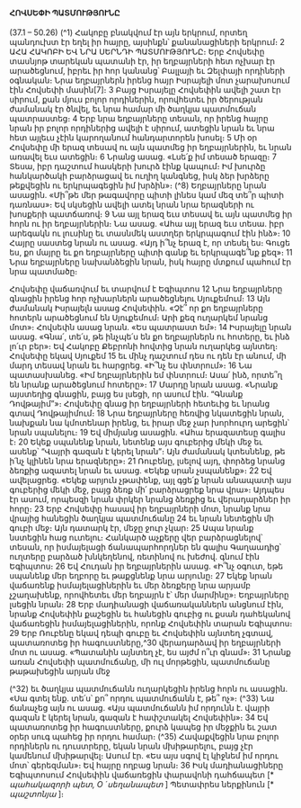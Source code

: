 
#### ՀՈՎՍԵՓԻ ՊԱՏՄՈՒԹՅՈՒՆԸ

(37.1 – 50.26)
(^1) Հակոբը բնակվում էր այն երկրում, որտեղ պանդուխտ էր եղել իր հայրը, այսինքն՝ քանանացիների երկրում։ 2 ԱՀԱ
ՀԱԿՈԲԻ ԵՎ ՆՐԱ ՍԵՐՆԴԻ ՊԱՏՄՈՒԹՅՈՒՆԸ։ Երբ Հովսեփը տասնյոթ տարեկան պատանի էր, իր եղբայրների հետ
ոչխար էր արածեցնում, իբրեւ իր հոր կանանց՝ Բալլայի եւ Զելփայի որդիների օգնական։ Նրա եղբայրներն իրենց հայր
Իսրայելի մոտ չարախոսում էին Հովսեփի մասին[7]։ 3 Բայց Իսրայելը Հովսեփին ավելի շատ էր սիրում, քան մյուս բոլոր
որդիներին, որովհետեւ իր ծերության ժամանակ էր ծնվել, եւ նրա համար մի ծաղկյա պատմուճան պատրաստեց։ 4 Երբ
նրա եղբայրները տեսան, որ իրենց հայրը նրան իր բոլոր որդիներից ավելի է սիրում, ատեցին նրան եւ նրա հետ այլեւս
չէին կարողանում հանդարտորեն խոսել։ 5 Մի օր Հովսեփը մի երազ տեսավ ու այն պատմեց իր եղբայրներին, եւ նրան
առավել եւս ատեցին։ 6 Նրանց ասաց. «Լսե՛ք իմ տեսած երազը։ 7 Տեսա, իբր դաշտում հասկերի խուրձ էինք կապում։ Իմ
խուրձը հանկարծակի բարձրացավ եւ ուղիղ կանգնեց, իսկ ձեր խրձերը թեքվեցին ու երկրպագեցին իմ խրձին»։
(^8) Եղբայրները նրան ասացին. «Մի՞թե մեր թագավորը պիտի լինես կամ մեզ տե՞ր պիտի դառնաս»։ Եվ սկսեցին ավելի
ատել նրան նրա երազների ու խոսքերի պատճառով։ 9 Նա այլ երազ եւս տեսավ եւ այն պատմեց իր հորն ու իր
եղբայրներին։ Նա ասաց. «Ահա այլ երազ եւս տեսա. իբր արեգակն ու լուսինը եւ տասնմեկ աստղեր երկրպագում էին
ինձ»։ 10 Հայրը սաստեց նրան ու ասաց. «Այդ ի՞նչ երազ է, որ տեսել ես։ Գուցե ես, քո մայրը եւ քո եղբայրները պիտի գանք
եւ երկրպագե՞նք քեզ»։ 11 Նրա եղբայրները նախանձեցին նրան, իսկ հայրը մտքում պահում էր նրա պատմածը։


Հովսեփը վաճառվում եւ տարվում է Եգիպտոս
12 Նրա եղբայրները գնացին իրենց հոր ոչխարներն արածեցնելու Սյուքեմում։ 13 Այն ժամանակ Իսրայելն ասաց
Հովսեփին. «Չէ՞ որ քո եղբայրները հոտերն արածեցնում են Սյուքեմում։ Արի քեզ ուղարկեմ նրանց մոտ»։ Հովսեփն
ասաց նրան. «Ես պատրաստ եմ»։ 14 Իսրայելը նրան ասաց. «Գնա՛, տե՛ս, թե ինչպե՛ս են քո եղբայրներն ու հոտերը, եւ ինձ
լո՛ւր բեր»։ Եվ Հակոբը Քեբրոնի հովտից նրան ուղարկեց այնտեղ։ Հովսեփը եկավ Սյուքեմ 15 եւ մինչ դաշտում դես ու դեն
էր անում, մի մարդ տեսավ նրան եւ հարցրեց. «Ի՞նչ ես փնտրում»։ 16 Նա պատասխանեց. «Իմ եղբայրներին եմ փնտրում։
Ասա՛ ինձ, որտե՞ղ են նրանք արածեցնում հոտերը»։ 17 Մարդը նրան ասաց. «Նրանք այստեղից գնացին, բայց ես լսեցի,
որ ասում էին. “Գնանք Դովթայիմ”»։ Հովսեփը գնաց իր եղբայրների հետեւից եւ նրանց գտավ Դովթայիմում։ 18 Նրա
եղբայրները հեռվից նկատեցին նրան, նախքան նա կմոտենար իրենց, եւ իրար մեջ չար խորհուրդ արեցին՝ նրան
սպանելու։ 19 Եվ միմյանց ասացին. «Ահա երազատեսը գալիս է։ 20 Եկեք սպանենք նրան, նետենք այս գուբերից մեկի մեջ
եւ ասենք՝ “Վայրի գազան է կերել նրան”։ Այն ժամանակ կտեսնենք, թե ի՛նչ կլինեն նրա երազները»։ 21 Ռուբենը, լսելով
այդ, փորձեց նրանց ձեռքից ազատել նրան եւ ասաց. «Եկեք սրան չսպանենք»։ 22 Եվ ավելացրեց. «Եկեք արյուն չթափենք,
այլ գցե՛ք նրան անապատի այս գուբերից մեկի մեջ, բայց ձեռք մի՛ բարձրացրեք նրա վրա»։ Այդպես էր ասում, որպեսզի
նրան փրկեր նրանց ձեռքից եւ վերադարձներ իր հորը։ 23 Երբ Հովսեփը հասավ իր եղբայրների մոտ, նրանք նրա վրայից
հանեցին ծաղկյա պատմուճանը 24 եւ նրան նետեցին մի գուբի մեջ։ Այն դատարկ էր, մեջը ջուր չկար։ 25 Ապա նրանք
նստեցին հաց ուտելու։ Հանկարծ աչքերը վեր բարձրացնելով՝ տեսան, որ իսմայելացի ճանապարհորդներ են գալիս
Գաղաադից՝ ուղտերը բարձած խնկեղենով, ռետինով ու խեժով. գնում էին Եգիպտոս։ 26 Եվ Հուդան իր եղբայրներին
ասաց. «Ի՞նչ օգուտ, եթե սպանենք մեր եղբորը եւ թաքցնենք նրա արյունը։ 27 Եկեք նրան վաճառենք իսմայելացիներին եւ
մեր ձեռքերը նրա արյամբ չշաղախենք, որովհետեւ մեր եղբայրն է՝ մեր մարմինը»։ Եղբայրները լսեցին նրան։ 28 Երբ
մադիանացի վաճառականներն անցնում էին, նրանք Հովսեփին քաշեցին եւ հանեցին գուբից ու քսան դահեկանով
վաճառեցին իսմայելացիներին, որոնք Հովսեփին տարան Եգիպտոս։ 29 Երբ Ռուբենը եկավ դեպի գուբը եւ Հովսեփին
այնտեղ չգտավ, պատառոտեց իր հագուստները,^30 վերադարձավ իր եղբայրների մոտ ու ասաց. «Պատանին այնտեղ չէ,
ես այժմ ո՞ւր գնամ»։ 31 Նրանք առան Հովսեփի պատմուճանը, մի ուլ մորթեցին, պատմուճանը թաթախեցին արյան մեջ

(^32) եւ ծաղկյա պատմուճանն ուղարկեցին իրենց հորն ու ասացին. «Սա գտել ենք. տե՛ս՝ քո՞ որդու պատմուճանն է, թե՞ ոչ»։
(^33) Նա ճանաչեց այն ու ասաց. «Այս պատմուճանն իմ որդունն է. վայրի գազան է կերել նրան, գազան է հափշտակել
Հովսեփին»։ 34 Եվ պատառոտեց իր հագուստները, քուրձ կապեց իր մեջքին եւ շատ օրեր սուգ պահեց իր որդու համար։
(^35) Հավաքվեցին նրա բոլոր որդիներն ու դուստրերը, եկան նրան մխիթարելու, բայց չէր կամենում մխիթարվել։ Ասում էր.
«Ես այս սգով էլ կիջնեմ իմ որդու մոտ՝ գերեզման»։ Եվ հայրը ողբաց նրան։ 36 Իսկ մադիանացիները Եգիպտոսում
Հովսեփին վաճառեցին փարավոնի դահճապետ [* _պահակազորի պետ, Ο ́ սեղանապետ_ ] Պետափրես ներքինուն
[* _պաշտոնյա_ ]։
